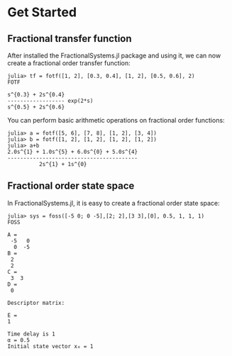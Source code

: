 # Get Started

## Fractional transfer function

After installed the FractionalSystems.jl package and using it, we can now create a fractional order transfer function:

```julia-repl
julia> tf = fotf([1, 2], [0.3, 0.4], [1, 2], [0.5, 0.6], 2)
FOTF

s^{0.3} + 2s^{0.4}
------------------ exp(2*s)     
s^{0.5} + 2s^{0.6}
```

You can perform basic arithmetic operations on fractional order functions:

```julia-repl
julia> a = fotf([5, 6], [7, 8], [1, 2], [3, 4])
julia> b = fotf([1, 2], [1, 2], [1, 2], [1, 2])
julia> a+b
2.0s^{1} + 1.0s^{5} + 6.0s^{0} + 5.0s^{4}
-----------------------------------------
          2s^{1} + 1s^{0}
```

## Fractional order state space

In FractionalSystems.jl, it is easy to create a fractional order state space:

```julia-repl
julia> sys = foss([-5 0; 0 -5],[2; 2],[3 3],[0], 0.5, 1, 1, 1)
FOSS

A =
 -5   0
  0  -5
B =
 2
 2
C =
 3  3
D =
 0

Descriptor matrix:

E =
1

Time delay is 1
α = 0.5
Initial state vector x₀ = 1
```